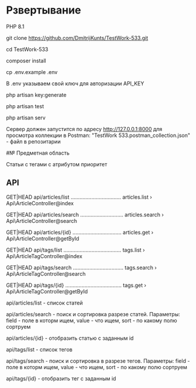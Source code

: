 # Рзвертывание

PHP 8.1

git clone https://github.com/DmitrijKunts/TestWork-533.git

cd TestWork-533

composer install

cp .env.example .env

В .env указываем свой ключ для авторизации API_KEY

php artisan key:generate

php artisan test

php artisan serv

Сервер должен запустится по адресу http://127.0.0.1:8000 для просмотра коллекции в Postman: "TestWork 533.postman_collection.json" - файл в репозитарии

#№ Предметная область 

Статьи с тегами с атрибутом приоритет


## API

  GET|HEAD   api/articles/list .................................. articles.list › Api\ArticleController@index

  GET|HEAD   api/articles/search ............................. articles.search › Api\ArticleController@search

  GET|HEAD   api/articles/{id} ................................. articles.get › Api\ArticleController@getById

  GET|HEAD   api/tags/list ....................................... tags.list › Api\ArticleTagController@index

  GET|HEAD   api/tags/search .................................. tags.search › Api\ArticleTagController@search

  GET|HEAD   api/tags/{id} ...................................... tags.get › Api\ArticleTagController@getById


  api/articles/list - список статей

  api/articles/search - поиск и сортировка разрезе статей. Параметры: field - поле в которм ищем, value - что ищем, sort - по какому полю сортруем

  api/articles/{id} - отобразить статью с заданным id

  api/tags/list - список тегов

  api/tags/search - поиск и сортировка в разрезе тегов. Параметры: field - поле в которм ищем, value - что ищем, sort - по какому полю сортруем 
  
  api/tags/{id} - отобразить тег с заданным id


